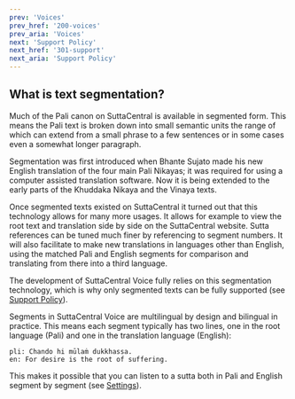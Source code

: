 ```yaml
---
prev: 'Voices'
prev_href: '200-voices'
prev_aria: 'Voices'
next: 'Support Policy'
next_href: '301-support'
next_aria: 'Support Policy'
---
```


## What is text segmentation?

Much of the Pali canon on SuttaCentral is available in segmented form. This means the Pali text is broken down into small semantic units the range of which can extend from a small phrase to a few sentences or in some cases even a somewhat longer paragraph.

Segmentation was first introduced when Bhante Sujato made his new English translation of the four main Pali Nikayas; it was required for using a computer assisted translation software. Now it is being extended to the early parts of the Khuddaka Nikaya and the Vinaya texts.

Once segmented texts existed on SuttaCentral it turned out that this technology allows for many more usages. It allows for example to view the root text and translation side by side on the SuttaCentral website. Sutta references can be tuned much finer by referencing to segment numbers. It will also facilitate to make new translations in languages other than English, using the matched Pali and English segments for comparison and translating from there into a third language.

The development of SuttaCentral Voice fully relies on this segmentation technology, which is why only segmented texts can be fully supported (see [Support Policy](/sc-voice/en/201-support)).

Segments in SuttaCentral Voice are multilingual by design and bilingual in practice. This means each segment typically has two lines, one in the root language (Pali) and one in the translation language (English):

```
pli: Chando hi mūlaṁ dukkhassa.
en: For desire is the root of suffering.
```
This makes it possible that you can listen to a sutta both in Pali and English segment by segment (see [Settings](/sc-voice/en/201-settings)).
